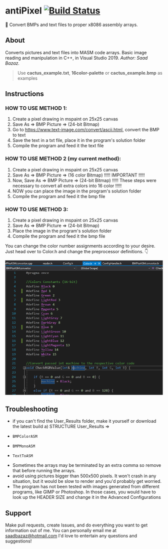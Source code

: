 # antiPixel [![Build Status](https://travis-ci.org/SaadBazaz/antiPixel.svg?branch=master)](https://travis-ci.org/SaadBazaz/antiPixel)
👾 Convert BMPs and text files to proper x8086 assembly arrays.

## About
Converts pictures and text files into MASM code arrays.
Basic image reading and manipulation in C++, in Visual Studio 2019. 
*Author: Saad Bazaz.*
> Use **cactus_example.txt**, **16color-palette** or **cactus_example.bmp** as examples

## Instructions
### HOW TO USE METHOD 1:
1. Create a pixel drawing in mspaint on 25x25 canvas
2. Save As => BMP Picture => (24-bit Bitmap)
3. Go to https://www.text-image.com/convert/ascii.html, convert the BMP to text
4. Save the text in a txt file, place it in the program's solution folder
5. Compile the program and feed it the text file

### HOW TO USE METHOD 2 (my current method):
1. Create a pixel drawing in mspaint on 25x25 canvas
2. Save As => BMP Picture => (16 color Bitmap)          !!!!! IMPORTANT !!!!!
3. Now, Save As => BMP Picture => (24-bit Bitmap)       !!!!! These steps were necessary to convert all extra colors into 16 color !!!!!
3. NOW you can place the image in the program's solution folder
4. Compile the program and feed it the bmp file

### HOW TO USE METHOD 3:
1. Create a pixel drawing in mspaint on 25x25 canvas
2. Save As => BMP Picture => (24-bit Bitmap)
3. Place the image in the program's solution folder
4. Compile the program and feed it the bmp file


You can change the color number assignments according to your desire. Just head over to Color.h and change the preprocessor definitions.
👇

![Colors](ColorAssignments.PNG)


## Troubleshooting
- if you can't find the User_Results folder, make it yourself or download the latest build
a) STRUCTURE
User_Results =>
-     BMPColorASM
-     BMPMonoASM
-     TextToASM
  
- Sometimes the arrays may be terminated by an extra comma so remove that before running the arrays.
- avoid using pictures bigger than 500x500 pixels. It won't crash in any situation, but it would be slow to render and you'd probably get worried.
- The program has not been tested with images generated from different programs, like GIMP or Photoshop. In those cases, 
you would have to look up the HEADER SIZE and change it in the Advanced Configurations

## Support
Make pull requests, create Issues, and do everything you want to get information out of me.
You can personally email me at saadbazaz@hotmail.com
I'd love to entertain any questions and suggestions!
